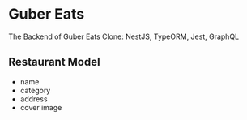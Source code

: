# Guber Eats

The Backend of Guber Eats Clone: NestJS, TypeORM, Jest, GraphQL

## Restaurant Model

- name
- category
- address
- cover image
